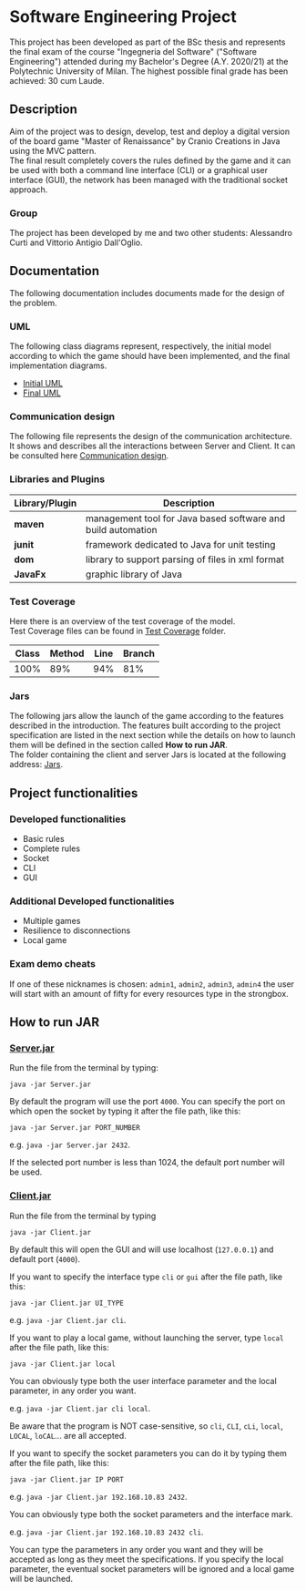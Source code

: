 # Software Engineering Project

This project has been developed as part of the BSc thesis and represents the final exam of the course "Ingegneria del Software" ("Software Engineering") attended during my Bachelor's Degree (A.Y. 2020/21) at the Polytechnic University of Milan. The highest possible final grade has been achieved: 30 cum Laude.

## Description

Aim of the project was to design, develop, test and deploy a digital version of the board game "Master of Renaissance" by Cranio Creations in Java using the MVC pattern.\
The final result completely covers the rules defined by the game and it can be used with both a command line interface (CLI) or a graphical user interface (GUI), the network has been managed with the traditional socket approach.

### Group
The project has been developed by me and two other students: Alessandro Curti and Vittorio Antigio Dall'Oglio.

## Documentation
The following documentation includes documents made for the design of the problem.

### UML
The following class diagrams represent, respectively, the initial model according to which the game should have been implemented, and the final implementation diagrams.
- [Initial UML](deliveries/UML/Initial_UML)
- [Final UML](deliveries/UML/Final_UML)

### Communication design
The following file represents the design of the communication architecture. It shows and describes all the interactions between Server and Client.
It can be consulted here [Communication design](/deliveries/Communication_design).

### Libraries and Plugins
|Library/Plugin|Description|
|---------------|-----------|
|__maven__|management tool for Java based software and build automation|
|__junit__|framework dedicated to Java for unit testing|
|__dom__|library to support parsing of files in xml format|
|__JavaFx__|graphic library of Java|

### Test Coverage

Here there is an overview of the test coverage of the model.\
Test Coverage files can be found in [Test Coverage](/deliveries/Coverage) folder.


|__Class__|__Method__|__Line__|__Branch__|
|---------|---------|---------|---------|
|100%|89%|94%|81%|

### Jars
The following jars allow the launch of the game according to the features described in the introduction. The features built according to the project specification are listed in the next section while the details on how to launch them will be defined in the section called __How to run JAR__.\
 The folder containing the client and server Jars is located at the following address: [Jars](/deliveries/JAR).


## Project functionalities
### Developed functionalities
- Basic rules
- Complete rules
- Socket
- CLI
- GUI

### Additional Developed functionalities
- Multiple games
- Resilience to disconnections
- Local game

### Exam demo cheats
If one of these nicknames is chosen: `admin1`, `admin2`, `admin3`, `admin4` the user will start with an amount of fifty for every resources type in the strongbox.



<!--
RED -> [![#f03c15](https://via.placeholder.com/15/f03c15/000000?text=+)](#)
GREEN -> [![#c5f015](https://via.placeholder.com/15/c5f015/000000?text=+)](#)
-->

## How to run JAR

### [Server.jar](/deliveries/JAR/Server.jar)
Run the file from the terminal by typing:
```
java -jar Server.jar
```
By default the program will use the port `4000`.
You can specify the port on which open the socket by typing it after the file path, like this:
```
java -jar Server.jar PORT_NUMBER
```
e.g. `java -jar Server.jar 2432`.

If the selected port number is less than 1024, the default port number will be used.



### [Client.jar](/deliveries/JAR/Client.jar)
Run the file from the terminal by typing
```
java -jar Client.jar
```
By default this will open the GUI and will use localhost (`127.0.0.1`) and default port (`4000`).

If you want to specify the interface type `cli` or `gui` after the file path, like this:
```
java -jar Client.jar UI_TYPE
```
e.g. `java -jar Client.jar cli`.

If you want to play a local game, without launching the server, type `local` after the file path, like this:
```
java -jar Client.jar local
```

You can obviously type both the user interface parameter and the local parameter, in any order you want.

e.g. `java -jar Client.jar cli local`.

Be aware that the program is NOT case-sensitive, so `cli`, `CLI`, `cLi`, `local`, `LOCAL`, `loCAL`... are all accepted.

If you want to specify the socket parameters you can do it by typing them after the file path, like this:
```
java -jar Client.jar IP PORT
```
e.g. `java -jar Client.jar 192.168.10.83 2432`.

You can obviously type both the socket parameters and the interface mark.

e.g. `java -jar Client.jar 192.168.10.83 2432 cli`.

You can type the parameters in any order you want and they will be accepted as long as they meet the specifications.
If you specify the local parameter, the eventual socket parameters will be ignored and a local game will be launched.
